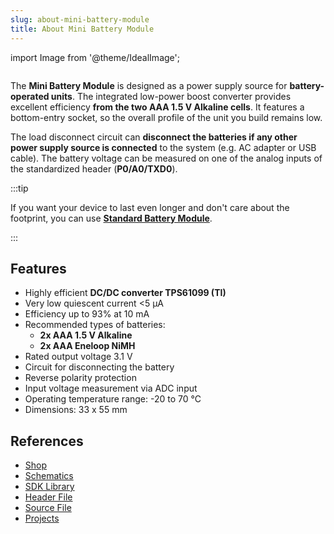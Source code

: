 ```yaml
---
slug: about-mini-battery-module
title: About Mini Battery Module
---
```

import Image from '@theme/IdealImage';

<div class="container">
  <div class="row">
    <div class="col col--4">
      <div><Image img={require('./1-wire-module.png')} /></div>
    </div>
    <div class="col col--6">
      <p>
        The <b>Mini Battery Module</b> is designed as a power supply source for <b>battery-operated units</b>. The integrated low-power boost converter provides excellent efficiency <b>from the two AAA 1.5 V Alkaline cells</b>. It features a bottom-entry socket, so the overall profile of the unit you build remains low.
      </p>
      <p>
        The load disconnect circuit can <b>disconnect the batteries if any other power supply source is connected</b> to the system (e.g. AC adapter or USB cable). The battery voltage can be measured on one of the analog inputs of the standardized header (<b>P0/A0/TXD0</b>).
      </p>
    </div>
  </div>
</div>

:::tip

If you want your device to last even longer and don't care about the footprint, you can use [**Standard Battery Module**](about-battery-module.md).

:::

## Features
- Highly efficient **DC/DC converter TPS61099 (TI)**
- Very low quiescent current <5 μA
- Efficiency up to 93% at 10 mA
- Recommended types of batteries:
  - **2x AAA 1.5 V Alkaline**
  - **2x AAA Eneloop NiMH**
- Rated output voltage 3.1 V
- Circuit for disconnecting the battery
- Reverse polarity protection
- Input voltage measurement via ADC input
- Operating temperature range: -20 to 70 °C
- Dimensions: 33 x 55 mm

## References
- [Shop](https://shop.hardwario.com/mini-battery-module/)
- [Schematics](https://github.com/hardwario/bc-hardware/tree/master/out/bc-module-battery-mini)
- [SDK Library](https://sdk.hardwario.com/group__twr__module__battery)
- [Header File](https://github.com/hardwario/twr-sdk/blob/master/twr/inc/twr_module_battery.h)
- [Source File](https://github.com/hardwario/twr-sdk/blob/master/twr/src/twr_module_battery.c)
- [Projects](https://www.hackster.io/hardwario/projects?part_id=73682)
